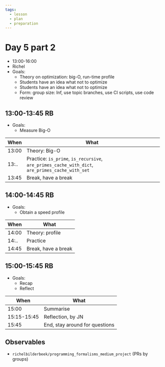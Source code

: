 ```yaml
---
tags:
  - lesson
  - plan
  - preparation
---
```


# Day 5 part 2

* 13:00-16:00
* Richel
* Goals:
    * Theory on optimization: big-O, run-time profile
    * Students have an idea what not to optimize
    * Students have an idea what not to optimize
    * Form: group size: Inf, use topic branches, use CI scripts, use code review

## 13:00-13:45 RB

* Goals:
    * Measure Big-O

When |What
-----|-------------------------
13:00|Theory: Big-O
13:..|Practice: `is_prime`, `is_recursive`, `are_primes_cache_with_dict`, `are_primes_cache_with_set`
13:45|Break, have a break

## 14:00-14:45 RB

* Goals:
    * Obtain a speed profile

When |What
-----|-------------------------
14:00|Theory: profile
14:..|Practice
14:45|Break, have a break

## 15:00-15:45 RB

* Goals:
    * Recap
    * Reflect

When       |What
-----------|-------------------------
15:00      |Summarise
15:15-15:45|Reflection, by JN
15:45      |End, stay around for questions

## Observables

* `richelbilderbeek/programming_formalisms_medium_project` (PRs by groups)
